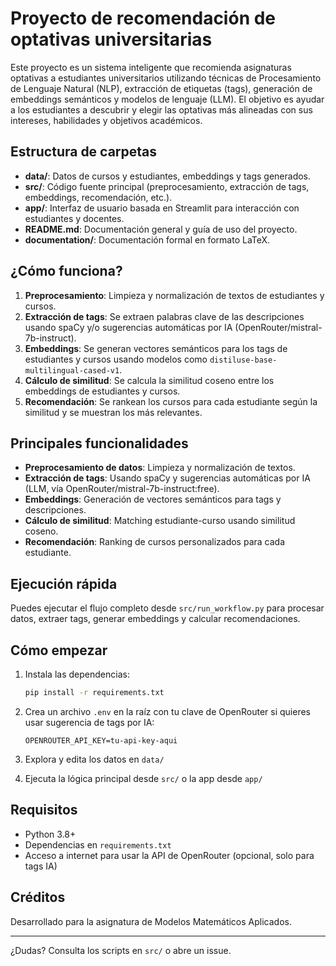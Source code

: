 # Proyecto de recomendación de optativas universitarias

Este proyecto es un sistema inteligente que recomienda asignaturas optativas a estudiantes universitarios utilizando técnicas de Procesamiento de Lenguaje Natural (NLP), extracción de etiquetas (tags), generación de embeddings semánticos y modelos de lenguaje (LLM). El objetivo es ayudar a los estudiantes a descubrir y elegir las optativas más alineadas con sus intereses, habilidades y objetivos académicos.

## Estructura de carpetas

- **data/**: Datos de cursos y estudiantes, embeddings y tags generados.
- **src/**: Código fuente principal (preprocesamiento, extracción de tags, embeddings, recomendación, etc.).
- **app/**: Interfaz de usuario basada en Streamlit para interacción con estudiantes y docentes.
- **README.md**: Documentación general y guía de uso del proyecto.
- **documentation/**: Documentación formal en formato LaTeX.

## ¿Cómo funciona?

1. **Preprocesamiento**: Limpieza y normalización de textos de estudiantes y cursos.
2. **Extracción de tags**: Se extraen palabras clave de las descripciones usando spaCy y/o sugerencias automáticas por IA (OpenRouter/mistral-7b-instruct).
3. **Embeddings**: Se generan vectores semánticos para los tags de estudiantes y cursos usando modelos como `distiluse-base-multilingual-cased-v1`.
4. **Cálculo de similitud**: Se calcula la similitud coseno entre los embeddings de estudiantes y cursos.
5. **Recomendación**: Se rankean los cursos para cada estudiante según la similitud y se muestran los más relevantes.

## Principales funcionalidades

- **Preprocesamiento de datos**: Limpieza y normalización de textos.
- **Extracción de tags**: Usando spaCy y sugerencias automáticas por IA (LLM, vía OpenRouter/mistral-7b-instruct:free).
- **Embeddings**: Generación de vectores semánticos para tags y descripciones.
- **Cálculo de similitud**: Matching estudiante-curso usando similitud coseno.
- **Recomendación**: Ranking de cursos personalizados para cada estudiante.

## Ejecución rápida

Puedes ejecutar el flujo completo desde `src/run_workflow.py` para procesar datos, extraer tags, generar embeddings y calcular recomendaciones.

## Cómo empezar

1. Instala las dependencias:

   ```bash
   pip install -r requirements.txt
   ```

2. Crea un archivo `.env` en la raíz con tu clave de OpenRouter si quieres usar sugerencia de tags por IA:

   ```env
   OPENROUTER_API_KEY=tu-api-key-aqui
   ```

3. Explora y edita los datos en `data/`
4. Ejecuta la lógica principal desde `src/` o la app desde `app/`

## Requisitos

- Python 3.8+
- Dependencias en `requirements.txt`
- Acceso a internet para usar la API de OpenRouter (opcional, solo para tags IA)

## Créditos

Desarrollado para la asignatura de Modelos Matemáticos Aplicados.

---

¿Dudas? Consulta los scripts en `src/` o abre un issue.
